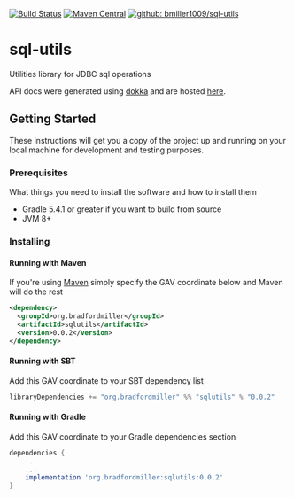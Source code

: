 [![Build Status](https://travis-ci.org/bmiller1009/sql-utils.svg?branch=master)](https://travis-ci.org/bmiller1009/sql-utils)
[![Maven Central](https://maven-badges.herokuapp.com/maven-central/org.bradfordmiller/sqlutils/badge.svg)](https://maven-badges.herokuapp.com/maven-central/org.bradfordmiller/sqlutils)
[![github: bmiller1009/sql-utils](https://img.shields.io/badge/github%3A-issues-blue.svg?style=flat-square)](https://github.com/bmiller1009/sql-utils/issues)

# sql-utils
Utilities library for JDBC sql operations

API docs were generated using [dokka](https://github.com/Kotlin/dokka) and are hosted [here](https://bmiller1009.github.io/sql-utils/).

## Getting Started

These instructions will get you a copy of the project up and running on your local machine for development and testing purposes.

### Prerequisites

What things you need to install the software and how to install them

* Gradle 5.4.1 or greater if you want to build from source
* JVM 8+

### Installing

#### Running with Maven

If you're using [Maven](maven.apache.org) simply specify the GAV coordinate below and Maven will do the rest

```xml
<dependency>
  <groupId>org.bradfordmiller</groupId>
  <artifactId>sqlutils</artifactId>
  <version>0.0.2</version>
</dependency>
```

#### Running with SBT

Add this GAV coordinate to your SBT dependency list

```sbt
libraryDependencies += "org.bradfordmiller" %% "sqlutils" % "0.0.2"
```

#### Running with Gradle

Add this GAV coordinate to your Gradle dependencies section

```gradle
dependencies {
    ...
    ...
    implementation 'org.bradfordmiller:sqlutils:0.0.2'
}
```
